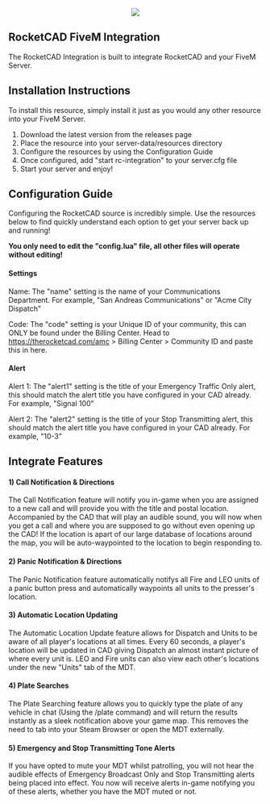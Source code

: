 <p align="center">
  <img src="https://i.imgur.com/jPYeXxF.png">
</p>

## RocketCAD FiveM Integration

The RocketCAD Integration is built to integrate RocketCAD and your FiveM Server.

## Installation Instructions

To install this resource, simply install it just as you would any other resource into your FiveM Server. 

1) Download the latest version from the releases page
2) Place the resource into your server-data/resources directory
3) Configure the resources by using the Configuration Guide
4) Once configured, add "start rc-integration" to your server.cfg file
5) Start your server and enjoy!

## Configuration Guide

Configuring the RocketCAD source is incredibly simple. Use the resources below to find quickly understand each option to get your server back up and running!

**You only need to edit the "config.lua" file, all other files will operate without editing!**

#### Settings

Name: The "name" setting is the name of your Communications Department. For example, "San Andreas Communications" or "Acme City Dispatch"

Code: The "code" setting is your Unique ID of your community, this can ONLY be found under the Billing Center. Head to https://therocketcad.com/amc > Billing Center > Community ID and paste this in here.

#### Alert

Alert 1: The "alert1" setting is the title of your Emergency Traffic Only alert, this should match the alert title you have configured in your CAD already. For example, "Signal 100"

Alert 2: The "alert2" setting is the title of your Stop Transmitting alert, this should match the alert title you have configured in your CAD already. For example, "10-3"

## Integrate Features

#### 1) Call Notification & Directions

The Call Notification feature will notify you in-game when you are assigned to a new call and will provide you with the title and postal location. Accompanied by the CAD that will play an audible sound, you will now when you get a call and where you are supposed to go without even opening up the CAD! If the location is apart of our large database of locations around the map, you will be auto-waypointed to the location to begin responding to.

#### 2) Panic Notification & Directions

The Panic Notification feature automatically notifys all Fire and LEO units of a panic button press and automatically waypoints all units to the presser's location.

#### 3) Automatic Location Updating

The Automatic Location Update feature allows for Dispatch and Units to be aware of all player's locations at all times. Every 60 seconds, a player's location will be updated in CAD giving Dispatch an almost instant picture of where every unit is. LEO and Fire units can also view each other's locations under the new "Units" tab of the MDT.

#### 4) Plate Searches

The Plate Searching feature allows you to quickly type the plate of any vehicle in chat (Using the /plate command) and will return the results instantly as a sleek notification above your game map. This removes the need to tab into your Steam Browser or open the MDT externally.

#### 5) Emergency and Stop Transmitting Tone Alerts

If you have opted to mute your MDT whilst patrolling, you will not hear the audible effects of Emergency Broadcast Only and Stop Transmitting alerts being placed into effect. You now will receive alerts in-game notifying you of these alerts, whether you have the MDT muted or not.
